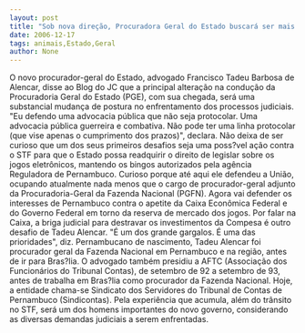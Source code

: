 ```yaml
---
layout: post
title: "Sob nova direção, Procuradora Geral do Estado buscará ser mais guerreira e combativa"
date: 2006-12-17
tags: animais,Estado,Geral
author: None
---
```


O novo procurador-geral do Estado, advogado Francisco Tadeu Barbosa de Alencar, disse ao&nbsp;Blog do JC que a principal alteração na condução da Procuradoria Geral do Estado (PGE), com sua chegada, será uma substancial mudança de postura no enfrentamento dos processos judiciais.
\"Eu defendo uma advocacia pública que não seja protocolar. Uma advocacia pública guerreira e combativa. Não pode ter uma linha protocolar (que vise apenas o cumprimento dos prazos)\", declara.
Não deixa de ser curioso que um dos seus primeiros desafios seja uma poss?vel ação contra o STF para que o Estado possa readquirir o direito de legislar sobre os jogos eletrônicos, mantendo os bingos autorizados pela agência Reguladora de Pernambuco.
Curioso porque até aqui ele defendeu a União, ocupando atualmente nada menos que o cargo de procurador-geral adjunto da Procuradoria-Geral da Fazenda Nacional (PGFN).
Agora vai defender os interesses de Pernambuco contra o apetite da Caixa Econômica Federal e do Governo Federal em torno da reserva de mercado dos jogos.
Por falar na Caixa, a briga judicial para destravar os investimentos da Compesa é outro desafio de Tadeu Alencar. \"É um dos grande gargalos. É uma das prioridades\", diz.
Pernambucano de nascimento, Tadeu Alencar foi procurador geral da Fazenda Nacional em Pernambuco e na região, antes de ir para Bras?lia. O advogado também presidiu a AFTC (Associação dos Funcionários do Tribunal Contas), de setembro de 92 a setembro de 93, antes de trabalha em Bras?lia como procurador da Fazenda Nacional. Hoje, a entidade chama-se Sindicato dos Servidores do Tribunal de Contas de Pernambuco (Sindicontas). 
Pela experiência que acumula, além do trânsito no STF, será um dos homens importantes do novo governo, considerando as diversas demandas judiciais a serem enfrentadas. 